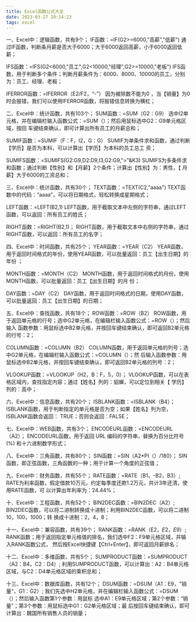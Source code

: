 ```yaml
---
title: Excel函数公式大全
date: 2023-03-27 20:14:23
tags: excel
---
```

一、Excel中：逻辑函数，共有9个；
IF函数：=IF(G2>=6000,"高薪","低薪")
通过IF函数，判断条月薪是否大于6000；大于6000返回高薪，小于6000返回低薪；
<!--more-->
IFS函数：=IFS(G2<6000,"员工",G2<10000,"经理",G2>=10000,"老板")
IFS函数，用于判断多个条件；判断月薪条件为：6000、8000、10000的员工，分别为：员工、经理、老板；

IFERROR函数：=IFERROR（E2/F2，“-”）
因为被除数不能为0 ，当【销量】为0时会报错，我们可以使用IFERROR函数，将报错信息转换为横杠；

二、Excel中：统计函数，共有103个；
SUM函数：=SUM（G2：G9）
选中I2单元格，并在编辑栏输入函数公式：=SUM（）；然后用鼠标选中G2：G9单元格区域，按回 车键结束确认，即可计算出所有员工的月薪总和；

SUMIF函数：=SUMIF（F：F，I2，G：G）
SUMIF为单条件求和函数，通过判断【学历】是否为本科，可以计算出【学历】为本科的员工总工 资；

SUMIFS函数：=SUMIFS(G2:G9,D2:D9,I3,G2:G9,">"&K3)
SUMIFS为多条件求和函数；通过判断【性别】和【月薪】2个条件；计算出【性别】为：男性，【 月薪】大于6000的工资总和；

三、Excel中：统计函数，共有30个；
TEXT函数：=TEXT(C2,"aaaa") TEXT函数中的代码：“aaaa”，可以将日期格式，轻松转换成星期格式；

LEFT函数：=LEFT(B2,1)
LEFT函数，用于截取文本中左侧的字符串，通过LEFT函数，可以返回：所有员工的姓氏；

RIGHT函数：=RIGHT(B2,1)；
RIGHT函数，用于截取文本中右侧的字符串，通过RIGHT函数，可以返回：所有员工的名字；

四、Excel中：时间函数，共有25个；
YEAR函数：=YEAR（C2）
YEAR函数，用于返回时间格式的年份，使用YEAR函数，可以批量返回：员工【出生日期】的年份 ；

MONTH函数：=MONTH（C2）
MONTH函数，用于返回时间格式的月份，使用MONTH函数，可以批量返回：员工【出生日期】的月 份；

DAY函数：=DAY（C2）
DAY函数，用于返回时间格式的日期，使用DAY函数，可以批量返回：员工【出生日期】的日期；

五、Excel中：查找函数，共有18个；
ROW函数：=ROW（B2）
ROW函数，用于返回单元格的行号；选中G2单元格，在编辑栏输入函数公式：=ROW（）；然后输入 函数参数：用鼠标选中B2单元格，并按回车键结束确认，即可返回B2单元格的行号：2；

COLUMN函数：=COLUMN（B2）
COLUMN函数，用于返回单元格的列号；选中G2单元格，在编辑栏输入函数公式：=COLUMN（）；然 后输入函数参数：用鼠标选中B2单元格，并按回车键结束确认，即可返回B2单元格的列号：2；

VLOOKUP函数：=VLOOKUP（H2，B：F，5，0）；
VLOOKUP函数，可以在表格区域内，查找指定内容；通过【姓名】列的：貂蝉，可以定位到相关【 学历】列的：高中；

六、Excel中：信息函数，共有20个；
ISBLANK函数：=ISBLANK（B4）；
ISBLANK函数，用于判断指定的单元格是否为空；如果【姓名】列为空，ISBLANK函数会返回： TRUE；否则会返回：FALSE；

七、Excel中：WEB函数，共有3个；
ENCODEURL函数：=ENCODEURL（A2）；
ENCODEURL函数，用于返回 URL 编码的字符串，替换为百分比符号 (%) 和十六进制数字形式；

八、Excel中：三角函数，共有80个；
SIN函数：=SIN（A2*PI（）/180）；
SIN函数，即正弦函数，三角函数的一种；用于计算一个角度的正弦值；

九、Excel中：财务函数，共有55个；
RATE函数：=RATE（B1，-B2，B3）;
RATE为利率函数，假定借款10万元，约定每季度还款1.2万元，共计3年还清，使用RATE函数，可 以计算出年利率为：24.44%；

十、Excel中：工程函数，共有52个；
BIN2DEC函数：=BIN2DEC（A2）;
BIN2DEC函数，可以将二进制转换成十进制；利用BIN2DEC函数，可以将二进制10，100，1000；转 换成十进制：2，4，8；

十一、Excel中：兼容函数，共有39个；
RANK函数：=RANK（E2，$E$2，$E$9）;
RANK函数；用于返回指定单元格值的排名，我们选中F2：F9单元格区域，并输入RANK函数公式， 然后按Excel快捷键【Ctrl+Enter】，即可返回月薪排名；

十二、Excel中：多维函数，共有5个；
SUMPRODUCT函数：=SUMPRODUCT（A2：B4，C2：D4）;
利用SUMPRODUCT函数，可以计算出：A2：B4单元格区域，与C2：D4单元格区域的乘积总和；

十三、Excel中：数据库函数，共有12个；
DSUM函数：=DSUM（A1：E9，"销量"，G1：G2）;
我们先选中H2单元格，并在编辑栏输入函数公式：=DSUM（）；然后输入函数第1个参数：用鼠标 选中A1：E9单元格区域；第2个参数：“销量”；第3个参数：用鼠标选中G1：G2单元格区域；最 后按回车键结束确认，即可计算出：魏国所有销售人员的销量；